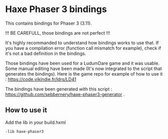 # Haxe Phaser 3 bindings

This contains bindings for Phaser 3 (3.11).

!!! BE CAREFULL, those bindings are not perfect !!!

It's highly recommanded to understand how bindings works to use that. If you have a compilation error (function call mismatch for example), check if it's not a bad definition in the bindings.

Those bindings have been used for a LudumDare game and it was usable. Some manual editing have been made (It's now integrated to the script that generates the bindings).
Here is the game repo for example of how to use it : https://code.vikindie.fr/ldrs/LD41

The bindings have been generated with this script : https://github.com/sebbernery/haxe-phaser3-generator .

## How to use it

Add the lib in your build.hxml

```
-lib haxe-phaser3
```

